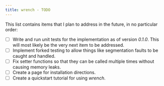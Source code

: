 ```yaml
---
title: wrench - TODO
---
```


This list contains items that I plan to address in the future, in no particular order:

- [ ] Write and run unit tests for the implementation as of version *0.1.0*. This will most likely be the very next item to be addressed.
- [ ] Implement forked testing to allow things like segmentation faults to be caught and handled.
- [ ] Fix setter functions so that they can be called multiple times without causing memory leaks.
- [ ] Create a page for installation directions.
- [ ] Create a quickstart tutorial for using *wrench*.
